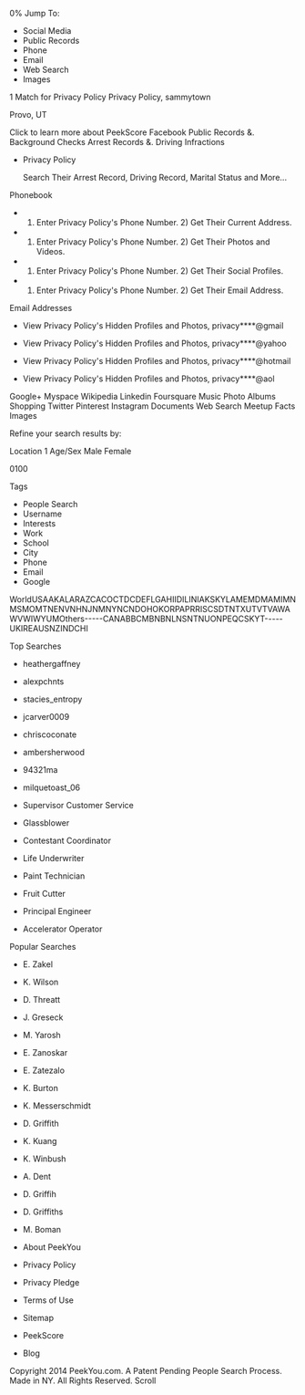 0% Jump To:

*   Social Media
*   Public Records
*   Phone
*   Email
*   Web Search
*   Images

1 Match for Privacy Policy Privacy Policy, sammytown

Provo, UT

Click to learn more about PeekScore Facebook Public Records &. Background Checks Arrest Records &. Driving Infractions

*   Privacy Policy
    
    Search Their Arrest Record, Driving Record, Marital Status and More...
    

Phonebook

*   1) Enter Privacy Policy's Phone Number. 2) Get Their Current Address.
    
*   1) Enter Privacy Policy's Phone Number. 2) Get Their Photos and Videos.
    
*   1) Enter Privacy Policy's Phone Number. 2) Get Their Social Profiles.
    
*   1) Enter Privacy Policy's Phone Number. 2) Get Their Email Address.
    

Email Addresses

*   View Privacy Policy's Hidden Profiles and Photos, privacy\*\*\*\*@gmail
    
*   View Privacy Policy's Hidden Profiles and Photos, privacy\*\*\*\*@yahoo
    
*   View Privacy Policy's Hidden Profiles and Photos, privacy\*\*\*\*@hotmail
    
*   View Privacy Policy's Hidden Profiles and Photos, privacy\*\*\*\*@aol
    

Google+ Myspace Wikipedia Linkedin Foursquare Music Photo Albums Shopping Twitter Pinterest Instagram Documents Web Search Meetup Facts Images

Refine your search results by:

Location 1 Age/Sex Male Female

0100

Tags

*   People Search
*   Username
*   Interests
*   Work
*   School
*   City
*   Phone
*   Email
*   Google

WorldUSAAKALARAZCACOCTDCDEFLGAHIIDILINIAKSKYLAMEMDMAMIMNMSMOMTNENVNHNJNMNYNCNDOHOKORPAPRRISCSDTNTXUTVTVAWAWVWIWYUMOthers-----CANABBCMBNBNLNSNTNUONPEQCSKYT-----UKIREAUSNZINDCHI

Top Searches

*   heathergaffney
*   alexpchnts
*   stacies\_entropy
*   jcarver0009
*   chriscoconate
*   ambersherwood
*   94321ma
*   milquetoast\_06

*   Supervisor Customer Service
*   Glassblower
*   Contestant Coordinator
*   Life Underwriter
*   Paint Technician
*   Fruit Cutter
*   Principal Engineer
*   Accelerator Operator

Popular Searches

*   E. Zakel
*   K. Wilson
*   D. Threatt
*   J. Greseck
*   M. Yarosh
*   E. Zanoskar
*   E. Zatezalo
*   K. Burton

*   K. Messerschmidt
*   D. Griffith
*   K. Kuang
*   K. Winbush
*   A. Dent
*   D. Griffih
*   D. Griffiths
*   M. Boman

*   About PeekYou
*   Privacy Policy
*   Privacy Pledge
*   Terms of Use
*   Sitemap
*   PeekScore
*   Blog

Copyright 2014 PeekYou.com. A Patent Pending People Search Process. Made in NY. All Rights Reserved. Scroll